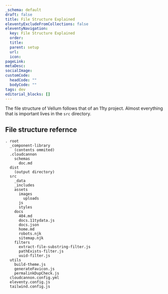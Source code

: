 ```yaml
---
_schema: default
draft: false
title: File Structure Explained
eleventyExcludeFromCollections: false
eleventyNavigation:
  key: File Structure Explained
  order: 
  title:
  parent: setup
  url:
  icon:
pageLink: 
metaDesc: 
socialImage:
customCode:
  headCode: ""
  bodyCode: ""
tags: dev
editorial_blocks: []
---
```

The file structure of Vellum follows that of an 11ty project. Almost everything that is important lives in the `src` directory.


## File structure refernce

```ultree
. root
  _component-library
    (contents ommited)
  .cloudcannon
    schemas
      doc.md
  dist
    (output directory)
  src
    _data
    _includes
    assets
      images
        uploads
      js
      styles
    docs
      404.md
      docs.11tydata.js
      docs.json
      home.md
      robots.njk
      sitemap.njk
    filters
      extract-file-substring-filter.js
      pathExists-filter.js
      uuid-filter.js
  utils
    build-theme.js
    generateFavicon.js
    permalinkDupCheck.js
  cloudcannon.config.yml
  eleventy.config.js
  tailwind.config.js
```


